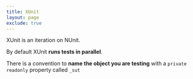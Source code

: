```yaml
---
title: XUnit
layout: page
exclude: true
---
```


XUnit is an iteration on NUnit. 

By default XUnit **runs tests in parallel**.

There is a convention to **name the object you are testing** with a `private readonly` property called `_sut`
<!--stackedit_data:
eyJoaXN0b3J5IjpbMjA0NjQ3NzAwNywtMjA2MTcxNjQ4OV19
-->